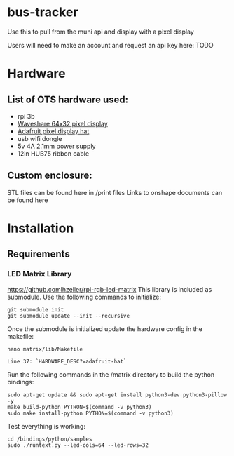 # bus-tracker

Use this to pull from the muni api and display with a pixel display

Users will need to make an account and request an api key here: TODO

# Hardware
## List of OTS hardware used:
 - rpi 3b
 - [Waveshare 64x32 pixel display](https://www.waveshare.com/product/rgb-matrix-p2.5-64x32.htm)
 - [Adafruit pixel display hat](https://www.adafruit.com/product/2345)
 - usb wifi dongle
 - 5v 4A 2.1mm power supply
 - 12in HUB75 ribbon cable
 
 ## Custom enclosure:
 STL files can be found here in /print files
 Links to onshape documents can be found here
 
 
# Installation

## Requirements
### LED Matrix Library
https://github.comlhzeller/rpi-rgb-led-matrix
This library is included as submodule. Use the following commands to initialize:

```
git submodule init
git submodule update --init --recursive
```

Once the submodule is initialized update the hardware config in the makefile:

`nano matrix/lib/Makefile`

    Line 37: `HARDWARE_DESC?=adafruit-hat` 


Run the following commands in the /matrix directory to build the python bindings:

```
sudo apt-get update && sudo apt-get install python3-dev python3-pillow -y
make build-python PYTHON=$(command -v python3)
sudo make install-python PYTHON=$(command -v python3)
```

Test everything is working:

```
cd /bindings/python/samples
sudo ./runtext.py --led-cols=64 --led-rows=32
```
